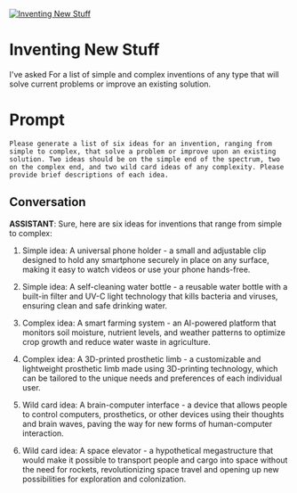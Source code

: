 
[![Inventing New Stuff](https://flow-prompt-covers.s3.us-west-1.amazonaws.com/icon/vintage/vint_8.png)]()
# Inventing New Stuff 
I've asked For a list of simple and complex inventions of any type that will solve current problems or improve an existing solution.

# Prompt

```
Please generate a list of six ideas for an invention, ranging from simple to complex, that solve a problem or improve upon an existing solution. Two ideas should be on the simple end of the spectrum, two on the complex end, and two wild card ideas of any complexity. Please provide brief descriptions of each idea.
```

## Conversation

**ASSISTANT**: Sure, here are six ideas for inventions that range from simple to complex:



1. Simple idea: A universal phone holder - a small and adjustable clip designed to hold any smartphone securely in place on any surface, making it easy to watch videos or use your phone hands-free.

2. Simple idea: A self-cleaning water bottle - a reusable water bottle with a built-in filter and UV-C light technology that kills bacteria and viruses, ensuring clean and safe drinking water.

3. Complex idea: A smart farming system - an AI-powered platform that monitors soil moisture, nutrient levels, and weather patterns to optimize crop growth and reduce water waste in agriculture.

4. Complex idea: A 3D-printed prosthetic limb - a customizable and lightweight prosthetic limb made using 3D-printing technology, which can be tailored to the unique needs and preferences of each individual user.

5. Wild card idea: A brain-computer interface - a device that allows people to control computers, prosthetics, or other devices using their thoughts and brain waves, paving the way for new forms of human-computer interaction.

6. Wild card idea: A space elevator - a hypothetical megastructure that would make it possible to transport people and cargo into space without the need for rockets, revolutionizing space travel and opening up new possibilities for exploration and colonization.


